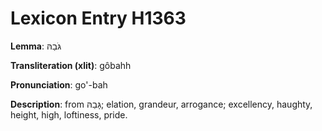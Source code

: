 # Lexicon Entry H1363

**Lemma**: גֹּבַהּ

**Transliteration (xlit)**: gôbahh

**Pronunciation**: go'-bah

**Description**:
from גָּבַהּ; elation, grandeur, arrogance; excellency, haughty, height, high, loftiness, pride.
